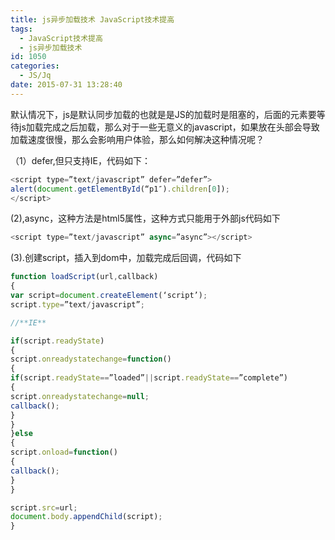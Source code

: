 ```yaml
---
title: js异步加载技术 JavaScript技术提高
tags:
  - JavaScript技术提高
  - js异步加载技术
id: 1050
categories:
  - JS/Jq
date: 2015-07-31 13:28:40
---
```


默认情况下，js是默认同步加载的也就是是JS的加载时是阻塞的，后面的元素要等待js加载完成之后加载，那么对于一些无意义的javascript，如果放在头部会导致加载速度很慢，那么会影响用户体验，那么如何解决这种情况呢？

（1）defer,但只支持IE，代码如下：

```javascript
<script type=”text/javascript” defer=”defer”>
alert(document.getElementById(“p1″).children[0]);
</script>
```

(2),async，这种方法是html5属性，这种方式只能用于外部js代码如下

```javascript
<script type=”text/javascript” async=”async”></script>
```

(3).创建script，插入到dom中，加载完成后回调，代码如下

```javascript
function loadScript(url,callback)
{
var script=document.createElement(‘script’);
script.type=”text/javascript”;

//**IE**

if(script.readyState)
{
script.onreadystatechange=function()
{
if(script.readyState==”loaded”||script.readyState==”complete”)
{
script.onreadystatechange=null;
callback();
}
}
}else
{
script.onload=function()
{
callback();
}
}

script.src=url;
document.body.appendChild(script);
}
```